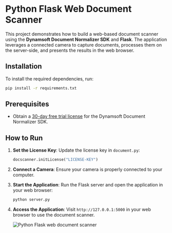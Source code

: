 # Python Flask Web Document Scanner
This project demonstrates how to build a web-based document scanner using the **Dynamsoft Document Normalizer SDK** and **Flask**. The application leverages a connected camera to capture documents, processes them on the server-side, and presents the results in the web browser.

## Installation
To install the required dependencies, run:

```bash
pip install -r requirements.txt
```

## Prerequisites
- Obtain a [30-day free trial license](https://www.dynamsoft.com/customer/license/trialLicense/?product=ddn) for the Dynamsoft Document Normalizer SDK.

## How to Run 
1. **Set the License Key**: Update the license key in `document.py`:

    ```python
    docscanner.initLicense("LICENSE-KEY")
    ```

2. **Connect a Camera**: Ensure your camera is properly connected to your computer.
3. **Start the Application**: Run the Flask server and open the application in your web browser:

    ```bash
    python server.py
    ```
4. **Access the Application**: Visit `http://127.0.0.1:5000` in your web browser to use the document scanner.

    ![Python Flask web document scanner](https://www.dynamsoft.com/codepool/img/2024/08/python-flask-web-document-scanner.png)


